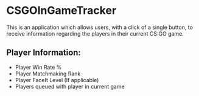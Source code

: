 # CSGOInGameTracker

This is an application which allows users, with a click of a single button, to receive
information regarding the players in their current CS:GO game.

## Player Information:
- Player Win Rate %
- Player Matchmaking Rank
- Player FaceIt Level (If applicable)
- Players queued with player in current game
